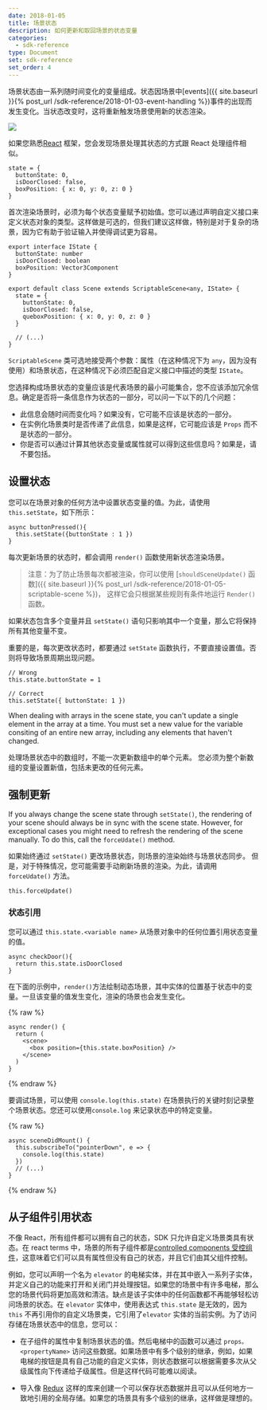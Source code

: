 ```yaml
---
date: 2018-01-05
title: 场景状态
description: 如何更新和取回场景的状态变量
categories:
  - sdk-reference
type: Document
set: sdk-reference
set_order: 4
---
```


场景状态由一系列随时间变化的变量组成。状态因场景中[events]({{ site.baseurl }}{% post_url /sdk-reference/2018-01-03-event-handling %})事件的出现而发生变化。当状态改变时，这将重新触发场景使用新的状态渲染。

![](/images/media/events_state_diagram.jpeg)

如果您熟悉[React](https://reactjs.org/docs/thinking-in-react.html) 框架，您会发现场景处理其状态的方式跟 React 处理组件相似。

```tsx
state = {
  buttonState: 0,
  isDoorClosed: false,
  boxPosition: { x: 0, y: 0, z: 0 }
}
```

首次渲染场景时，必须为每个状态变量赋予初始值。您可以通过声明自定义接口来定义状态对象的类型。这样做是可选的，但我们建议这样做，特别是对于复杂的场景，因为它有助于验证输入并使得调试更为容易。

```tsx
export interface IState {
  buttonState: number
  isDoorClosed: boolean
  boxPosition: Vector3Component
}

export default class Scene extends ScriptableScene<any, IState> {
  state = {
    buttonState: 0,
    isDoorClosed: false,
    queboxPosition: { x: 0, y: 0, z: 0 }
  }

  // (...)
}
```

`ScriptableScene` 类可选地接受两个参数：属性（在这种情况下为 `any`，因为没有使用）和场景状态，在这种情况下必须匹配自定义接口中描述的类型 `IState`。

您选择构成场景状态的变量应该是代表场景的最小可能集合，您不应该添加冗余信息。确定是否将一条信息作为状态的一部分，可以问一下以下的几个问题：

- 此信息会随时间而变化吗？如果没有，它可能不应该是状态的一部分。
- 在实例化场景类时是否传递了此信息，如果是这样，它可能应该是 `Props` 而不是状态的一部分。
- 你是否可以通过计算其他状态变量或属性就可以得到这些信息吗？如果是，请不要包括。


## 设置状态

您可以在场景对象的任何方法中设置状态变量的值。为此，请使用 `this.setState`，如下所示：

```tsx
async buttonPressed(){
  this.setState({buttonState : 1 })
}
```

每次更新场景的状态时，都会调用 `render()` 函数使用新状态渲染场景。

>注意：为了防止场景每次都被渲染，你可以使用 [`shouldSceneUpdate()` 函数]({{ site.baseurl }}{% post_url /sdk-reference/2018-01-05-scriptable-scene %})， 这样它会只根据某些规则有条件地运行 `Render()` 函数。

如果状态包含多个变量并且 `setState()` 语句只影响其中一个变量，那么它将保持所有其他变量不变。

重要的是，每次更改状态时，都要通过 `setState` 函数执行，不要直接设置值。否则将导致场景周期出现问题。

```tsx
// Wrong
this.state.buttonState = 1

// Correct
this.setState({ buttonState: 1 })
```

When dealing with arrays in the scene state, you can't update a single element in the array at a time. You must set a new value for the variable consiting of an entire new array, including any elements that haven't changed.

处理场景状态中的数组时，不能一次更新数组中的单个元素。 您必须为整个新数组的变量设置新值，包括未更改的任何元素。

## 强制更新

If you always change the scene state through `setState()`, the rendering of your scene should always be in sync with the scene state. However, for exceptional cases you might need to refresh the rendering of the scene manually. To do this, call the `forceUdate()` method.

如果始终通过 `setState()` 更改场景状态，则场景的渲染始终与场景状态同步。 但是，对于特殊情况，您可能需要手动刷新场景的渲染。为此，请调用 `forceUdate()` 方法。

```
this.forceUpdate()
```

### 状态引用

您可以通过 `this.state.<variable name>` 从场景对象中的任何位置引用状态变量的值。

```tsx
async checkDoor(){
  return this.state.isDoorClosed
}
```

在下面的示例中，`render()`方法绘制动态场景，其中实体的位置基于状态中的变量。一旦该变量的值发生变化，渲染的场景也会发生变化。

{% raw %}

```tsx
async render() {
  return (
    <scene>
      <box position={this.state.boxPosition} />
    </scene>
  )
}
```

{% endraw %}

要调试场景，可以使用 `console.log(this.state)` 在场景执行的关键时刻记录整个场景状态。您还可以使用`console.log` 来记录状态中的特定变量。

{% raw %}

```tsx
async sceneDidMount() {  
  this.subscribeTo("pointerDown", e => {
    console.log(this.state)
  })
  // (...)
}
```

{% endraw %}

## 从子组件引用状态

不像 React，所有组件都可以拥有自己的状态，SDK 只允许自定义场景类具有状态。在 react terms 中，场景的所有子组件都是[controlled components 受控组件](https://reactjs.org/docs/forms.html#controlled-components)，这意味着它们可以具有属性但没有自己的状态，并且它们由其父组件控制。

例如，您可以声明一个名为 `elevator` 的电梯实体，并在其中嵌入一系列子实体，并定义自己的功能来打开和关闭门并处理按钮。如果您的场景中有许多电梯，那么您的场景代码将更加高效和清洁。缺点是该子实体中的任何函数都不再能够轻松访问场景的状态。在 `elevator` 实体中，使用表达式 `this.state` 是无效的，因为 `this` 不再引用你的自定义场景类，它引用了`elevator` 实体的当前实例。为了访问存储在场景状态中的信息，您可以：
  
- 在子组件的属性中复制场景状态的值。然后电梯中的函数可以通过 `props。<propertyName>` 访问这些数据。如果场景中有多个级别的继承，例如，如果电梯的按钮是具有自己功能的自定义实体，则状态数据可以根据需要多次从父级属性向下传递给子级属性。但是这样代码可能难以阅读。

- 导入像 [Redux](https://redux.js.org/) 这样的库来创建一个可以保存状态数据并且可以从任何地方一致地引用的全局存储。如果您的场景具有多个级别的继承，这样做是理想的。